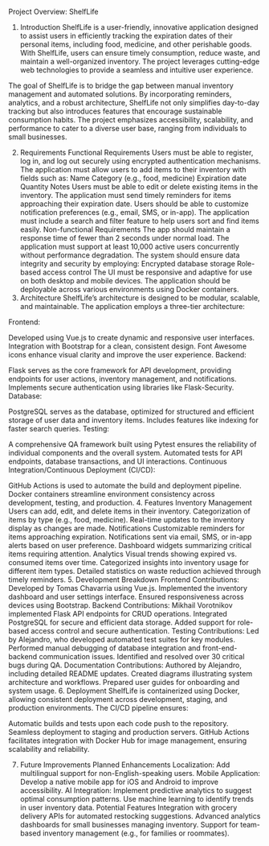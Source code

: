 Project Overview: ShelfLife
1. Introduction
ShelfLife is a user-friendly, innovative application designed to assist users in efficiently tracking the expiration dates of their personal items, including food, medicine, and other perishable goods. With ShelfLife, users can ensure timely consumption, reduce waste, and maintain a well-organized inventory. The project leverages cutting-edge web technologies to provide a seamless and intuitive user experience.

The goal of ShelfLife is to bridge the gap between manual inventory management and automated solutions. By incorporating reminders, analytics, and a robust architecture, ShelfLife not only simplifies day-to-day tracking but also introduces features that encourage sustainable consumption habits. The project emphasizes accessibility, scalability, and performance to cater to a diverse user base, ranging from individuals to small businesses.

2. Requirements
Functional Requirements
Users must be able to register, log in, and log out securely using encrypted authentication mechanisms.
The application must allow users to add items to their inventory with fields such as:
Name
Category (e.g., food, medicine)
Expiration date
Quantity
Notes
Users must be able to edit or delete existing items in the inventory.
The application must send timely reminders for items approaching their expiration date.
Users should be able to customize notification preferences (e.g., email, SMS, or in-app).
The application must include a search and filter feature to help users sort and find items easily.
Non-functional Requirements
The app should maintain a response time of fewer than 2 seconds under normal load.
The application must support at least 10,000 active users concurrently without performance degradation.
The system should ensure data integrity and security by employing:
Encrypted database storage
Role-based access control
The UI must be responsive and adaptive for use on both desktop and mobile devices.
The application should be deployable across various environments using Docker containers.
3. Architecture
ShelfLife’s architecture is designed to be modular, scalable, and maintainable. The application employs a three-tier architecture:

Frontend:

Developed using Vue.js to create dynamic and responsive user interfaces.
Integration with Bootstrap for a clean, consistent design.
Font Awesome icons enhance visual clarity and improve the user experience.
Backend:

Flask serves as the core framework for API development, providing endpoints for user actions, inventory management, and notifications.
Implements secure authentication using libraries like Flask-Security.
Database:

PostgreSQL serves as the database, optimized for structured and efficient storage of user data and inventory items.
Includes features like indexing for faster search queries.
Testing:

A comprehensive QA framework built using Pytest ensures the reliability of individual components and the overall system.
Automated tests for API endpoints, database transactions, and UI interactions.
Continuous Integration/Continuous Deployment (CI/CD):

GitHub Actions is used to automate the build and deployment pipeline.
Docker containers streamline environment consistency across development, testing, and production.
4. Features
Inventory Management
Users can add, edit, and delete items in their inventory.
Categorization of items by type (e.g., food, medicine).
Real-time updates to the inventory display as changes are made.
Notifications
Customizable reminders for items approaching expiration.
Notifications sent via email, SMS, or in-app alerts based on user preference.
Dashboard widgets summarizing critical items requiring attention.
Analytics
Visual trends showing expired vs. consumed items over time.
Categorized insights into inventory usage for different item types.
Detailed statistics on waste reduction achieved through timely reminders.
5. Development Breakdown
Frontend
Contributions:
Developed by Tomas Chavarria using Vue.js.
Implemented the inventory dashboard and user settings interface.
Ensured responsiveness across devices using Bootstrap.
Backend
Contributions:
Mikhail Vorotnikov implemented Flask API endpoints for CRUD operations.
Integrated PostgreSQL for secure and efficient data storage.
Added support for role-based access control and secure authentication.
Testing
Contributions:
Led by Alejandro, who developed automated test suites for key modules.
Performed manual debugging of database integration and front-end-backend communication issues.
Identified and resolved over 30 critical bugs during QA.
Documentation
Contributions:
Authored by Alejandro, including detailed README updates.
Created diagrams illustrating system architecture and workflows.
Prepared user guides for onboarding and system usage.
6. Deployment
ShelfLife is containerized using Docker, allowing consistent deployment across development, staging, and production environments. The CI/CD pipeline ensures:

Automatic builds and tests upon each code push to the repository.
Seamless deployment to staging and production servers.
GitHub Actions facilitates integration with Docker Hub for image management, ensuring scalability and reliability.

7. Future Improvements
Planned Enhancements
Localization: Add multilingual support for non-English-speaking users.
Mobile Application: Develop a native mobile app for iOS and Android to improve accessibility.
AI Integration:
Implement predictive analytics to suggest optimal consumption patterns.
Use machine learning to identify trends in user inventory data.
Potential Features
Integration with grocery delivery APIs for automated restocking suggestions.
Advanced analytics dashboards for small businesses managing inventory.
Support for team-based inventory management (e.g., for families or roommates).